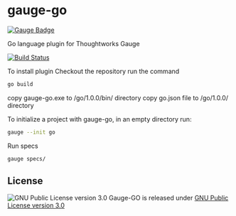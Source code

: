# gauge-go
[![Gauge Badge](https://cdn.rawgit.com/renjithgr/gauge-js/72f332d11f54e16b74aedb875f702643708156f7/Gauge_Badge_1.svg)](http://getgauge.io)

Go language plugin for Thoughtworks Gauge

[![Build Status](https://travis-ci.org/manuviswam/gauge-go.svg?branch=master)](https://travis-ci.org/manuviswam/gauge-go)

To install plugin
Checkout the repository
run the command
```sh
go build
```
copy gauge-go.exe to <gauge plugin directory>/go/1.0.0/bin/ directory
copy go.json file to <gauge plugin directory>/go/1.0.0/ directory

To initialize a project with gauge-go, in an empty directory run:
```sh
gauge --init go
```

Run specs
```sh
gauge specs/
```

## License

![GNU Public License version 3.0](http://www.gnu.org/graphics/gplv3-127x51.png)
Gauge-GO is released under [GNU Public License version 3.0](http://www.gnu.org/licenses/gpl-3.0.txt)